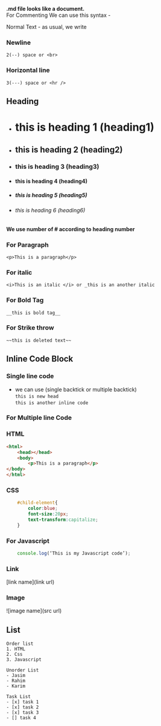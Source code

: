 __.md file looks like a document.__   
For Commenting We can use this syntax -    
<!--this is my comment-->
Normal Text - as usual, we write
### Newline
``` 2(--) space or <br> ```
### Horizontal line
```3(---) space or <hr />```
## Heading
- # this is heading 1 (heading1)
- ## this is heading 2 (heading2)
- ### this is heading 3 (heading3)
- #### this is heading 4 (heading4)
- ##### this is heading 5 (heading5)
- ###### this is heading 6 (heading6)

__We use number of # according to heading number__



### For Paragraph
```<p>This is a paragraph</p>```
### For italic
``` <i>This is an italic </i> or _this is an another italic ```

### For Bold Tag
``` __this is bold tag__ ```
### For Strike throw
```~~this is deleted text~~```

## Inline Code Block 
### Single line code 
- we can use (single backtick or multiple backtick)   
`this is new head`   
``` this is another inline code ```

### For Multiple line Code

### HTML
```html
<html>
	<head></head>
	<body>
		<p>This is a paragraph</p>
</body>
</html>
```
### CSS
```css
	#child-element{
		color:blue;
		font-size:20px;
		text-transform:capitalize;
	}
```
### For Javascript
```javascript
	console.log(‘This is my Javascript code’);
```


### Link
[link name](link url)

### Image
![image name](src url)

## List 
```
Order list
1. HTML
2. Css
3. Javascript

Unorder List
- Jasim
- Rahim
- Karim

Task List
- [x] task 1
- [x] task 2
- [x] task 3
- [] task 4
```
